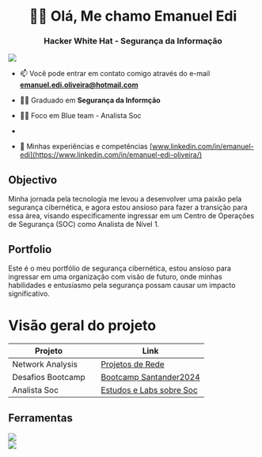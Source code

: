<h1 align="center">🕵️‍♂️ Olá, Me chamo Emanuel Edi</h1>
<h3 align="center">Hacker White Hat - Segurança da Informação</h3>
<a href="https://www.linkedin.com/in/emanuel-edi-oliveira/"><img src="https://img.shields.io/badge/-LinkedIn-0072b1?&style=for-the-badge&logo=linkedin&logoColor=white" /></a>


- 📫 Você pode entrar em contato comigo através do e-mail **emanuel.edi.oliveira@hotmail.com**

- 🧑‍🎓 Graduado em **Segurança da Informção**
  
- 🕵️‍♂️ Foco em Blue team - Analista Soc

- 

- 📄 Minhas experiências e competências [www.linkedin.com/in/emanuel-edi](https://www.linkedin.com/in/emanuel-edi-oliveira/)

## Objectivo
Minha jornada pela tecnologia me levou a desenvolver uma paixão pela segurança cibernética, e agora estou ansioso para fazer a transição para essa área, visando especificamente ingressar em um Centro de Operações de Segurança (SOC) como Analista de Nível 1.

## Portfolio
Este é o meu portfólio de segurança cibernética, estou ansioso para ingressar em uma organização com visão de futuro, onde minhas habilidades e entusiasmo pela segurança possam causar um impacto significativo.

# Visão geral do projeto
|        Projeto         |       | Link                                                                                     |
|------------------------|-------|-----------------------------------------------------------------------------------------|
|      Network Analysis  |       | <a href ="https://github.com/EmanuelEdi/Projetos-de-Rede"> Projetos de Rede </a>        |
|      Desafios Bootcamp |       | <a href ="https://github.com/EmanuelEdi/Projetos-Dio.me/blob/main/README.md">Bootcamp Santander2024</a> |
|      Analista Soc      |       | <a href ="https://github.com/EmanuelEdi/tryhackme-Soc/blob/main/README.md"> Estudos e Labs sobre Soc</a>|

## Ferramentas

<div>
<img src="https://img.shields.io/badge/Linux-FCC624?style=for-the-badge&logo=linux&logoColor=black" />
</div>

<div>
<img src="https://img.shields.io/badge/Kali_Linux-557C94?style=for-the-badge&logo=kali-linux&logoColor=white" />
</div>

